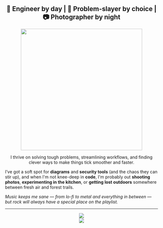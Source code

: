 <h2 align="center">🔧 Engineer by day | 🤔 Problem-slayer by choice | 📷 Photographer by night </h2>

<p align="center"><img src="https://media0.giphy.com/media/v1.Y2lkPTc5MGI3NjExbWRnenVnZ2NtdTRyZjE5dmZkcWc3OGpiczN4dzlxYmVkMzJwa3BnYiZlcD12MV9pbnRlcm5hbF9naWZfYnlfaWQmY3Q9Zw/rVVFWyTINqG7C/giphy.gif" width="400" /></p>

<p align="center">
  I thrive on solving tough problems, streamlining workflows, and finding clever ways to make things tick smoother and faster.
  
  I’ve got a soft spot for **diagrams** and **security tools** (and the chaos they can stir up), and when I'm not knee-deep in **code**, I'm probably out **shooting photos**, **experimenting in the kitchen**, or **getting lost outdoors** somewhere between fresh air and forest trails.
  
  <i>Music keeps me sane — from lo-fi to metal and everything in between — but rock will always have a special place on the playlist.</i>
</p>

---

<p align="center">
  <a href="https://skillicons.dev">
    <img src="https://skillicons.dev/icons?i=ruby,bash,html,css,cs,cpp,md,py,lua" /><br/>
    <img src="https://skillicons.dev/icons?i=rails,postgres,dynamodb,redis,docker,aws,heroku,git" />
  </a>
</p>
